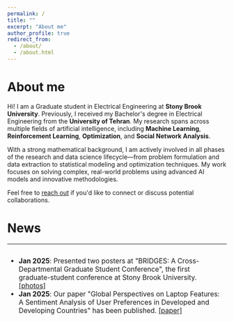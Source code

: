 ```yaml
---
permalink: /
title: ""
excerpt: "About me"
author_profile: true
redirect_from: 
  - /about/
  - /about.html
---
```

About me
======
Hi! I am a Graduate student in Electrical Engineering at <b>Stony Brook University</b>. Previously, I received my Bachelor's degree in Electrical Engineering from the <b>University of Tehran</b>. My research spans across multiple fields of artificial intelligence, including <b>Machine Learning</b>, <b>Reinforcement Learning</b>, <b>Optimization</b>, and <b>Social Network Analysis</b>.
<!-- Hi! I am a master's student at the <b>University of Tehran</b>, and I have the pleasure of working with [Mohammad Taher Pilehvar](https://pilehvar.github.io/){:target="_blank"}, [Yadollah Yaghoobzadeh](https://yyaghoobzadeh.github.io/){:target="_blank"}, and [Azadeh Shakery](https://ece.ut.ac.ir/en/~shakery){:target="_blank"} on natural language processing (NLP) and deep learning. -->

With a strong mathematical background, I am actively involved in all phases of the research and data science lifecycle—from problem formulation and data extraction to statistical modeling and optimization techniques. My work focuses on solving complex, real-world problems using advanced AI models and innovative methodologies.
<!-- My B.Sc. final project was about assessing toxic detection knowledge of foundation models where I showed their interesting ability gained in pre-training as well as possible biases towards specific persons or groups. -->

Feel free to [reach out](mailto:mohammadreza.bakhtiari@stonybrook.edu
) if you'd like to connect or discuss potential collaborations.





<!-- News
======
------
<font size="3">
<div style="overflow-y: auto; max-height: 300px; padding-right: 10px; font-size: 15.5px;">
<ul>
	<li>
		<b>Jan 2025</b>: Our paper "Global Perspectives on Laptop Features: A Sentiment Analysis of User Preferences in Developed and Developing Countries" has been published.
		<a href="https://ieeexplore.ieee.org/abstract/document/10836738" target="_blank">[paper]</a>
	</li> -->



News
======
------
<font size="3">
<div style="overflow-y: auto; max-height: 300px; padding-right: 10px; font-size: 15.5px;">
<ul>
	<li>
		<b>Jan 2025</b>: Presented two posters at "BRIDGES: A Cross-Departmental Graduate Student Conference", the first graduate-student conference at Stony Brook University.
		<a href="photos/bridges_conference.html" target="_blank">[photos]</a>
	</li>
	<li>
		<b>Jan 2025</b>: Our paper "Global Perspectives on Laptop Features: A Sentiment Analysis of User Preferences in Developed and Developing Countries" has been published.
		<a href="https://ieeexplore.ieee.org/abstract/document/10836738" target="_blank">[paper]</a>
	</li>














<!-- News
======
------
<font size="3">
<div style="overflow-y: auto; max-height: 300px; padding-right: 10px; font-size: 15.5px;">
<ul>
	<li>
		<b>Jan 2025</b>: Our paper "Global Perspectives on Laptop Features: A Sentiment Analysis of User Preferences in Developed and Developing Countries" has been published.
		<a href="https://ieeexplore.ieee.org/abstract/document/10836738" target="_blank">[paper]</a>
	</li>
	<li>
		<b>Nov 2022</b>: Our paper "BERT on a Data Diet: Finding Important Examples by Gradient-Based Pruning" has been accepted to <b>ENLSP@NeurIPS2022</b>! 
		<a href="https://arxiv.org/abs/2211.05610" target="_blank">[paper]</a>
	</li>
	<li>
		<b>Apr 2022</b>: Our paper "GlobEnc: Quantifying Global Token Attribution by Incorporating the Whole Encoder Layer in Transformers" has been accepted to <b>NAACL 2022</b> main conference! 
		<a href="https://aclanthology.org/2022.naacl-main.19.pdf" target="_blank">[paper]</a>
		<a href="https://youtu.be/jgd9kUJlug4" target="_blank">[video]</a>
	</li>
	<li>
		<b>Mar 2022</b>: Our paper "Metaphors in Pre-Trained Language Models: Probing and Generalization Across Datasets and Languages" has been accepted to <b>ACL 2022</b> main conference! 
		<a href="https://aclanthology.org/2022.acl-long.144/" target="_blank">[paper]</a>
		<a href="https://www.youtube.com/watch?v=UKWFZSiP7OY" target="_blank">[video]</a>
	</li>
	<li>
		<b>Sep 2021</b>: Our paper "Not All Models Localize Linguistic Knowledge in the Same Place: A Layer-wise Probing on BERToids’ Representations" has been accepted to <b>EMNLP 2021</b> (BlackboxNLP)! 
		<a href="https://aclanthology.org/2021.blackboxnlp-1.29/">[paper]</a>
		
	</li>
	<li>
		<b>Aug 2021</b>: Accepted to enroll in graduate school as a top student without passing the entrance examinations, University of Tehran
	</li>
	<li>
		<b>Dec 2020</b>: Received Faculty of Engineering Award for ranking 1st among all Computer Engineering students, University of Tehran
	</li>
	<li>
		<b>Dec 2020</b>: <a href="https://nlpdataset.ir/" target="_blank">nlpdataset.ir</a> is online for listing NLP datasets and tools for  research and development in Farsi NLP.
	</li>
	<li>
		<b>Dec 2019</b>: Received Faculty of Engineering Award for ranking 3rd among all Computer Engineering students, University of Tehran
	</li>
</ul>
</div>
</font> -->